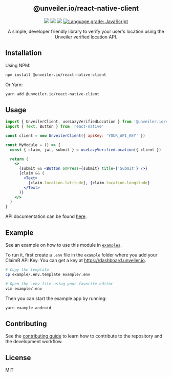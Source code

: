 <h2 align="center">@unveiler.io/react-native-client</h2>

<p align="center">
  <a href="https://img.shields.io/npm/dt/@unveiler.io/react-native-client?style=flat-square"><img src="https://img.shields.io/npm/dt/@unveiler.io/react-native-client?style=flat-square" /></a>
  <a href="https://www.npmjs.com/package/@unveiler.io/react-native-client"><img src="https://img.shields.io/npm/v/@unveiler.io/react-native-client?style=flat-square" /></a>
  <a href="https://bundlephobia.com/result?p=@unveiler.io/react-native-client"><img src="https://img.shields.io/bundlephobia/min/@unveiler.io/react-native-client?style=flat-square" /></a>
  <a href="https://lgtm.com/projects/g/ClaimR/react-native-client/context:javascript"><img alt="Language grade: JavaScript" src="https://img.shields.io/lgtm/grade/javascript/g/ClaimR/react-native-client.svg?logo=lgtm&logoWidth=18&style=flat-square"/></a>
</p>

<p align="center">A simple, developer friendly library to verify your user's location using the Unveiler verified location API.</p>

## Installation

Using NPM:

```sh
npm install @unveiler.io/react-native-client
```

Or Yarn:

```bash
yarn add @unveiler.io/react-native-client
```

## Usage

```jsx
import { UnveilerClient, useLazyVerifiedLocation } from '@unveiler.io/react-native-client'
import { Text, Button } from 'react-native'

const client = new UnveilerClient({ apiKey: 'YOUR_API_KEY' })

const MyModule = () => {
  const { claim, jwt, submit } = useLazyVerifiedLocation({ client })

  return (
    <>
      {submit && <Button onPress={submit} title={'Submit'} />}
      {claim && (
        <Text>
          {claim.location.latitude}, {claim.location.longitude}
        </Text>
      )}
    </>
  )
}
```

API documentation can be found [here](https://docs.unveiler.io/docs/react-native/api).

## Example

See an example on how to use this module in [`examples`](//github.com/unveiler-io/react-native-client/tree/master/example).

To run it, first create a `.env` file in the `example` folder where you add your ClaimR API Key. You can get a key at https://dashboard.unveiler.io.

```bash
# Copy the template
cp example/.env.template example/.env

# Open the .env file using your favorite editor
vim example/.env
```

Then you can start the example app by running:

```bash
yarn example android
```

## Contributing

See the [contributing guide](CONTRIBUTING.md) to learn how to contribute to the repository and the development workflow.

## License

MIT
